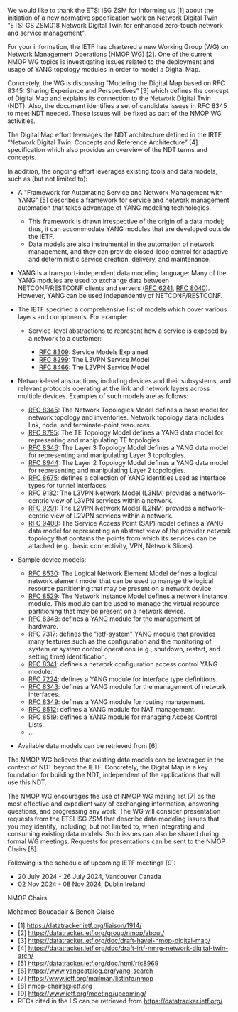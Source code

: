 We would like to thank the ETSI ISG ZSM for informing us [1] about the initiation
of a new normative specification work on Network Digital Twin "ETSI GS ZSM018 Network
Digital Twin for enhanced zero-touch network and service management".

For your information, the IETF has chartered a new Working Group (WG) on Network Management
Operations (NMOP WG) [2]. One of the current NMOP WG topics is investigating issues
related to the deployment and usage of YANG topology modules in order to model a Digital Map.

Concretely, the WG is discussing "Modeling the Digital Map based on RFC 8345: Sharing Experience
and Perspectives” [3] which defines the concept of Digital Map and explains its connection to the 
Network Digital Twin (NDT). Also, the document identifies a set of candidate issues in RFC 8345 to
meet NDT needed. These issues will be fixed as part of the NMOP WG activities.

The Digital Map effort leverages the NDT architecture defined in the IRTF “Network Digital Twin: Concepts and
Reference Architecture” [4] specification which also provides an overview of the NDT terms and
concepts.

In addition, the ongoing effort leverages existing tools and data models, such as (but not limited to):

* A "Framework for Automating Service and Network Management with YANG" [5] describes a framework
  for service and network management automation that takes advantage of YANG modeling technologies.

    + This framework is drawn irrespective of the origin of a data model; thus, it can accommodate YANG
  modules that are developed outside the IETF.
    + Data models are also instrumental in the automation of network management, and they can provide
    closed-loop control for adaptive and deterministic service creation, delivery, and maintenance.

* YANG is a transport-independent data modeling language: Many of the YANG modules are used to
  exchange data between NETCONF/RESTCONF clients and servers ([RFC 6241](https://datatracker.ietf.org/doc/html/rfc6241), [RFC 8040](https://datatracker.ietf.org/doc/html/rfc8040)). However, YANG can be used independently of NETCONF/RESTCONF. 

*	The IETF specified a comprehensive list of models which cover various layers and components. For example: 

 	 + Service-level abstractions to represent how a service is exposed by a network to a customer:

       - [RFC 8309](https://datatracker.ietf.org/doc/html/rfc8309): Service Models Explained
       - [RFC 8299](https://datatracker.ietf.org/doc/html/rfc8299): The L3VPN Service Model
       - [RFC 8466](https://datatracker.ietf.org/doc/html/rfc8466): The L2VPN Service Model
         
   + Network-level abstractions, including devices and their subsystems, and relevant protocols operating at the link and network
     layers across multiple devices. Examples of such models are as follows:
     
       - [RFC 8345](https://datatracker.ietf.org/doc/html/rfc8345): The Network Topologies Model defines a base model for network topology
         and inventories. Network topology data includes link, node, and terminate-point resources.
       - [RFC 8795](https://datatracker.ietf.org/doc/html/rfc8795): The TE Topology Model defines a YANG data model for representing and manipulating TE topologies.
       - [RFC 8346](https://datatracker.ietf.org/doc/html/rfc8346): The Layer 3 Topology Model defines a YANG data model for representing and manipulating Layer 3 topologies.
       - [RFC 8944](https://datatracker.ietf.org/doc/html/rfc8944): The Layer 2 Topology Model defines a YANG data model for representing and manipulating Layer 2 topologies.
       - [RFC 8675](https://datatracker.ietf.org/doc/html/rfc8675): defines a collection of YANG identities used as interface types for tunnel interfaces.
       - [RFC 9182](https://datatracker.ietf.org/doc/html/rfc9182): The L3VPN Network Model (L3NM) provides a network-centric view of L3VPN services within a network.
       - [RFC 9291](https://datatracker.ietf.org/doc/html/rfc9291): The L2VPN Network Model (L2NM) provides a network-centric view of L2VPN services within a network.
       - [RFC 9408](https://datatracker.ietf.org/doc/html/rfc9408): The Service Access Point (SAP) model defines a YANG data model for representing an abstract view
         of the provider network topology that contains the points from which its services can be attached
         (e.g., basic connectivity, VPN, Network Slices).

   + Sample device models:
     
      - [RFC 8530](https://datatracker.ietf.org/doc/html/rfc8530): The Logical Network Element Model defines a logical network element model that
        can be used to manage the logical resource partitioning that may be present on a network
        device.
      - [RFC 8529](https://datatracker.ietf.org/doc/html/rfc8529): The Network Instance Model defines a network instance module. This module can
        be used to manage the virtual resource partitioning that may be present on a network device.
      - [RFC 8348](https://datatracker.ietf.org/doc/html/rfc8348): defines a YANG module for the management of hardware.
      - [RFC 7317](https://datatracker.ietf.org/doc/html/rfc7317): defines the "ietf-system" YANG module that provides many features such as
        the configuration and the monitoring of system or system control operations
        (e.g., shutdown, restart, and setting time) identification.
      - [RFC 8341](https://datatracker.ietf.org/doc/html/rfc8341): defines a network configuration access control YANG module.
      - [RFC 7224](https://datatracker.ietf.org/doc/html/rfc7224): defines a YANG module for interface type definitions.
      - [RFC 8343](https://datatracker.ietf.org/doc/html/rfc8343): defines a YANG module for the management of network interfaces.
      - [RFC 8349](https://datatracker.ietf.org/doc/html/rfc8349): defines a YANG module for routing management.
      - [RFC 8512](https://datatracker.ietf.org/doc/html/rfc8512): defines a YANG module for NAT management.
      - [RFC 8519](https://datatracker.ietf.org/doc/html/rfc8519): defines a YANG module for managing Access Control Lists.
      - …
        
  * Available data models can be retrieved from [6].

The NMOP WG believes that existing data models can be leveraged in the context of NDT beyond the IETF.
Concretely, the Digital Map is a key foundation for building the NDT, independent of the applications
that will use this NDT.

The NMOP WG encourages the use of NMOP WG mailing list [7] as the most effective and expedient
way of exchanging information, answering questions, and progressing any work. The WG will consider
presentation requests from the ETSI ISG ZSM that describe data modeling issues that you may identify,
including, but not limited to, when integrating and consuming existing data models. Such issues
can also be shared during formal WG meetings. Requests for presentations can be sent to the NMOP Chairs [8].

Following is the schedule of upcoming IETF meetings [9]:

* 20 July 2024 - 26 July 2024, Vancouver Canada
* 02 Nov 2024 - 08 Nov 2024, Dublin Ireland

NMOP Chairs

Mohamed Boucadair & Benoît Claise


* [1] https://datatracker.ietf.org/liaison/1914/ 
* [2] https://datatracker.ietf.org/group/nmop/about/
* [3] https://datatracker.ietf.org/doc/draft-havel-nmop-digital-map/
* [4] https://datatracker.ietf.org/doc/draft-irtf-nmrg-network-digital-twin-arch/
* [5] https://datatracker.ietf.org/doc/html/rfc8969
* [6] https://www.yangcatalog.org/yang-search
* [7] https://www.ietf.org/mailman/listinfo/nmop
* [8] nmop-chairs@ietf.org
* [9] https://www.ietf.org/meeting/upcoming/
* RFCs cited in the LS can be retrieved from https://datatracker.ietf.org/
